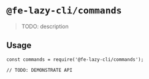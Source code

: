# `@fe-lazy-cli/commands`

> TODO: description

## Usage

```
const commands = require('@fe-lazy-cli/commands');

// TODO: DEMONSTRATE API
```
